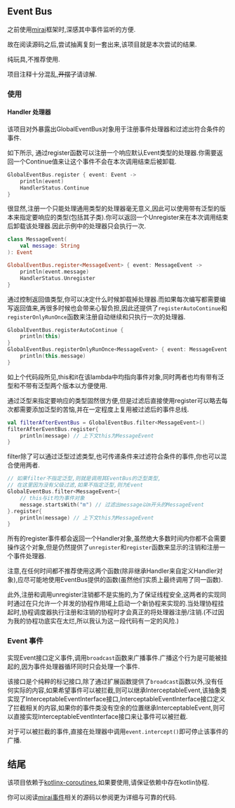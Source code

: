 ## Event Bus

之前使用[mirai](https://github.com/mamoe/mirai)框架时,深感其中事件监听的方便.

故在阅读源码之后,尝试抽离复刻一套出来,该项目就是本次尝试的结果.

纯玩具,不推荐使用.

项目注释十分混乱,~~开摆了~~请谅解.

### 使用

#### Handler 处理器

该项目对外暴露出GlobalEventBus对象用于注册事件处理器和过滤出符合条件的事件.

如下所示, 通过register函数可以注册一个响应默认Event类型的处理器.你需要返回一个Continue值来让这个事件不会在本次调用结束后被卸载.
```kotlin
GlobalEventBus.register { event: Event ->
    println(event)
    HandlerStatus.Continue
}
```
很显然,注册一个只能处理通用类型的处理器毫无意义,因此可以使用带有泛型的版本来指定要响应的类型(包括其子类).你可以返回一个Unregister来在本次调用结束后卸载该处理器.因此示例中的处理器只会执行一次.
```kotlin
class MessageEvent(
    val message: String
): Event

GlobalEventBus.register<MessageEvent> { event: MessageEvent ->
    println(event.message)
    HandlerStatus.Unregister
}
```
通过控制返回值类型,你可以决定什么时候卸载掉处理器.而如果每次编写都需要编写返回值来,再很多时候也会带来心智负担,因此还提供了`registerAutoContinue`和`registerOnlyRunOnce`函数来注册自动继续和只执行一次的处理器.
```kotlin
GlobalEventBus.registerAutoContinue {
    println(this)
}
GlobalEventBus.registerOnlyRunOnce<MessageEvent> { event: MessageEvent ->
    println(this.message)
}
```
如上个代码段所见,this和it在该lambda中均指向事件对象,同时两者也均有带有泛型和不带有泛型两个版本以方便使用.

通过泛型来指定要响应的类型固然很方便,但是过滤后直接使用register可以略去每次都需要添加泛型的苦恼,并在一定程度上复用被过滤后的事件总线.
```kotlin
val filterAfterEventBus = GlobalEventBus.filter<MessageEvent>()
filterAfterEventBus.register{ 
    println(message) // 上下文this为MessageEvent
}
```
filter除了可以通过泛型过滤类型,也可传递条件来过滤符合条件的事件,你也可以混合使用两者.
```kotlin
// 如果filter不指定泛型,则就是调用其EventBus的泛型类型,
// 在这里因为没有父级过滤,如果不指定泛型,则为Event
GlobalEventBus.filter<MessageEvent>{
    // this与it均为事件对象
    message.startsWith("m") // 过滤出message以m开头的MessageEvent
}.register{
    println(message) // 上下文this为MessageEvent
}
```
所有的register事件都会返回一个Handler对象,虽然绝大多数时间内你都不会需要操作这个对象,但是仍然提供了`unregister`和`register`函数来显示的注销和注册一个事件处理器.

注意,在任何时间都不推荐使用这两个函数(除非继承Handler来自定义Handler对象),应尽可能地使用EventBus提供的函数(虽然他们实质上最终调用了同一函数).

此外,注册和调用unregister注销都不是实施的,为了保证线程安全,这两者的实现同时通过在只允许一个并发的协程作用域上启动一个新协程来实现的.当处理协程挂起时,协程调度器执行注册和注销的协程时才会真正的将处理器注册/注销.(不过因为我的协程功底实在太烂,所以我认为这一段代码有一定的风险.)

### Event 事件

实现Event接口定义事件,调用`broadcast`函数来广播事件.广播这个行为是可能被挂起的,因为事件处理器循环同时只会处理一个事件.

该接口是个纯粹的标记接口,除了通过扩展函数提供了`broadcast`函数以外,没有任何实际的内容,如果希望事件可以被拦截,则可以继承InterceptableEvent,该抽象类实现了InterceptableEventInterface接口,InterceptableEventInterface接口定义了拦截相关的内容,如果你的事件类没有空余的位置继承InterceptableEvent,则可以直接实现InterceptableEventInterface接口来让事件可以被拦截.

对于可以被拦截的事件,直接在处理器中调用`event.intercept()`即可停止该事件的广播.

## 结尾
该项目依赖于[kotlinx-coroutines](https://github.com/Kotlin/kotlinx.coroutines),如果要使用,请保证依赖中存在kotlin协程.

你可以阅读[mirai](https://github.com/mamoe/mirai)[事件](https://github.com/mamoe/mirai/tree/dev/mirai-core/src/commonMain/kotlin/event)相关的源码以参阅更为详细与可靠的代码.
